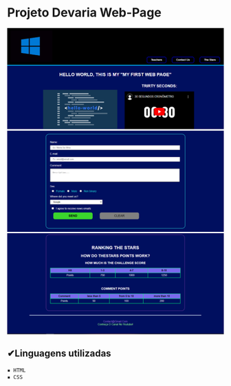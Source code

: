# Projeto Devaria Web-Page

![Página index](Public/Photos/ToReadme/index.png)
![Página contact us](Public/Photos/ToReadme/contactUs.png)
![Página the stars](Public/Photos/ToReadme/theStars.png)

## ✔Linguagens utilizadas
    ▪ HTML
    ▪ CSS
